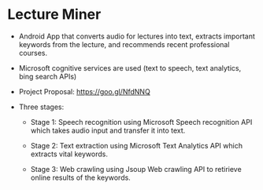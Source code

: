 # Lecture Miner


- Android App that converts audio for lectures into text, extracts important keywords from the lecture, and recommends recent 
  professional courses.  
- Microsoft cognitive services are used (text to speech, text analytics, bing search APIs)
- Project Proposal: https://goo.gl/NfdNNQ


- Three stages:

  - Stage 1: Speech recognition using Microsoft Speech recognition API which takes audio input and transfer it into text.

  - Stage 2: Text extraction using Microsoft Text Analytics API which extracts vital keywords.
  
  - Stage 3: Web crawling using Jsoup Web crawling API to retirieve online results of the keywords.
